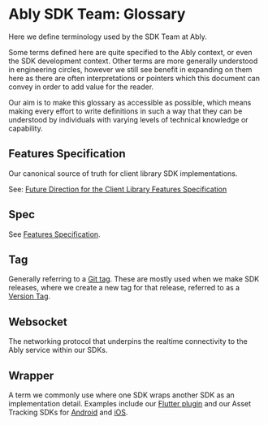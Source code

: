 # Ably SDK Team: Glossary

Here we define terminology used by the SDK Team at Ably.

Some terms defined here are quite specified to the Ably context, or even the SDK development context.
Other terms are more generally understood in engineering circles, however we still see benefit in expanding on them here as there are often interpretations or pointers which this document can convey in order to add value for the reader.

Our aim is to make this glossary as accessible as possible, which means making every effort to write definitions in such a way that they can be understood by individuals with varying levels of technical knowledge or capability.

## Features Specification

Our canonical source of truth for client library SDK implementations.

See:
[Future Direction for the Client Library Features Specification](https://github.com/ably/ably-common/tree/main/features#future-direction-for-the-client-library-features-specification)

## Spec

See [Features Specification](#features-specification).

## Tag

Generally referring to a [Git tag](https://git-scm.com/book/en/v2/Git-Basics-Tagging).
These are mostly used when we make SDK releases, where we create a new tag for that release, referred to as a [Version Tag](releases.md#version-tag).

## Websocket

The networking protocol that underpins the realtime connectivity to the Ably service within our SDKs.

## Wrapper

A term we commonly use where one SDK wraps another SDK as an implementation detail.
Examples include our
[Flutter plugin](https://github.com/ably/ably-flutter)
and our Asset Tracking SDKs for
[Android](https://github.com/ably/ably-asset-tracking-android)
and
[iOS](https://github.com/ably/ably-asset-tracking-swift).
